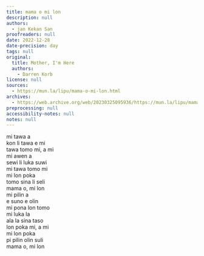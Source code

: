 ```yaml
---
title: mama o mi lon
description: null
authors:
  - jan Kekan San
proofreaders: null
date: 2022-12-28
date-precision: day
tags: null
original:
  title: Mother, I'm Here
  authors:
    - Darren Korb
license: null
sources:
  - https://mun.la/lipu/mama-o-mi-lon.html
archives:
  - https://web.archive.org/web/20230325095936/https://mun.la/lipu/mama-o-mi-lon.html
preprocessing: null
accessibility-notes: null
notes: null
---
```


mi tawa a  
kon li tawa e mi  
tawa tomo mi, a mi  
mi awen a  
sewi li luka suwi  
mi tawa tomo mi  
mi lon poka  
tomo sina li seli  
mama o, mi lon  
mi pilin a  
e suno e olin  
mi pona lon tomo  
mi luka la  
ala la sina taso  
lon poka mi, a mi  
mi lon poka  
pi pilin olin suli  
mama o, mi lon
